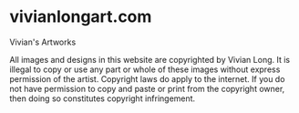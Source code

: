 vivianlongart.com
=================

Vivian's Artworks

All images and designs in this website are copyrighted by Vivian Long. It is illegal to copy or use any part or whole of these images without express permission of the artist. Copyright laws do apply to the internet. If you do not have permission to copy and paste or print from the copyright owner, then doing so constitutes copyright infringement.